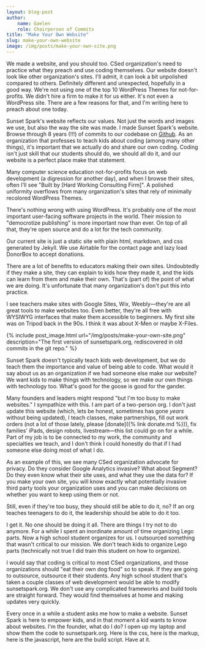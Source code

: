 ```yaml
---
layout: blog-post
author:
    name: Gaelen
    role: Chairperson of Commits
title: "Make Your Own Website"
slug: make-your-own-website
image: /img/posts/make-your-own-site.png
---
```

We made a website, and you should too. CSed organization's need to practice what they preach and use coding themselves. Our website doesn't look like other organization's sites. I'll admit, it can look a bit unpolished compared to others. Definitely different and unexpected, hopefully in a good way. We're not using one of the top 10 WordPress Themes for not-for-profits. We didn't hire a firm to make it for us either. It's not even a WordPress site. There are a few reasons for that, and I'm writing here to preach about one today.

Sunset Spark's website reflects our values. Not just the words and images we use, but also the way the site was made. I made Sunset Spark's website. Browse through 8 years (!!!) of commits to our codebase on [Github](https://github.com/SunsetSparkNYC/sunsetsparknyc.github.io). As an organization that professes to teach kids about coding (among many other things), it's important that we actually do and share our own coding. Coding isn't just skill that our students should do, we should all do it, and our website is a perfect place make that statement.

<!--more-->

Many computer science education not-for-profits focus on web development (a digression for another day), and when I browse their sites, often I'll see "Built by [Hard Working Consulting Firm]". A polished uniformity overflows from many organization's sites that rely of minimally recolored WordPress Themes.

There's nothing wrong with using WordPress. It's probably one of the most important user-facing software projects in the world. Their mission to "democrotize publishing" is more important now than ever. On top of all that, they're open source and do a lot for the tech community.

Our current site is just a static site with plain html, markdown, and css generated by Jekyll. We use Airtable for the contact page and lazy load DonorBox to accept donations.

There are a lot of benefits to educators making their own sites. Undoubtedly if they make a site, they can explain to kids how they made it, and the kids can learn from them and make their own. That's (part of) the point of what we are doing. It's unfortunate that many organization's don't put this into practice.

I see teachers make sites with Google Sites, Wix, Weebly—they're are all great tools to make websites too. Even better, they're all free with WYSIWYG interfaces that make them accessible to beginners. My first site was on Tripod back in the 90s. I think it was about X-Men or maybe X-Files.

{% include post_image.html url="/img/posts/make-your-own-site.png" description="The first version of sunsetspark.org, rediscovered in old commits in the git repo." %}

Sunset Spark doesn't typically teach kids web development, but we do teach them the importance and value of being able to code. What would it say about us as an organization if we had someone else make our website? We want kids to make things with technology, so we make our own things with technology too. What's good for the goose is good for the gander.

Many founders and leaders might respond "but I'm too busy to make websites." I sympathize with this. I am part of a two-person org. I don't just update this website (which, lets be honest, sometimes has gone _years_ without being updated), I teach classes, make partnerships, fill out work orders (not a lot of those lately, please [donate]({% link donate.md %})), fix families' iPads, design robots, livestream—this list could go on for a while. Part of my job is to be connected to my work, the community and specialties we teach, and I don't think I could honestly do that if I had someone else doing most of what I do.

As an example of this, we see many CSed organization advocate for privacy. Do they consider Google Analytics invasive? What about Segment? Do they even know what their site uses, and what they use the data for? If you make your own site, you will know exactly what potentially invasive third party tools your organization uses and you can make decisions on whether you want to keep using them or not.

Still, even if they're too busy, they should still be able to do it, no? If an org teaches teenagers to do it, the leadership should be able to do it too.

I get it. No one should be doing it all. There are things I try not to do anymore. For a while I spent an inordinate amount of time organizing Lego parts. Now a high school student organizes for us. I outsourced something that wasn't critical to our mission. We don't teach kids to organize Lego parts (technically not true I did train this student on how to organize).

I would say that coding is critical to most CSed organizations, and those organizations should "eat their own dog food" so to speak. If they are going to outsource, outsource it their students. Any high school student that's taken a couple classes of web development would be able to modify sunsetspark.org. We don't use any complicated frameworks and build tools are straight forward. They would find themselves at home and making updates very quickly.

Every once in a while a student asks me how to make a website. Sunset Spark is here to empower kids, and in that moment a kid wants to know about websites. I'm the founder, what do I do? I open up my laptop and show them the code to sunsetspark.org. Here is the css, here is the markup, here is the javascript, here are the build script. Have at it.
